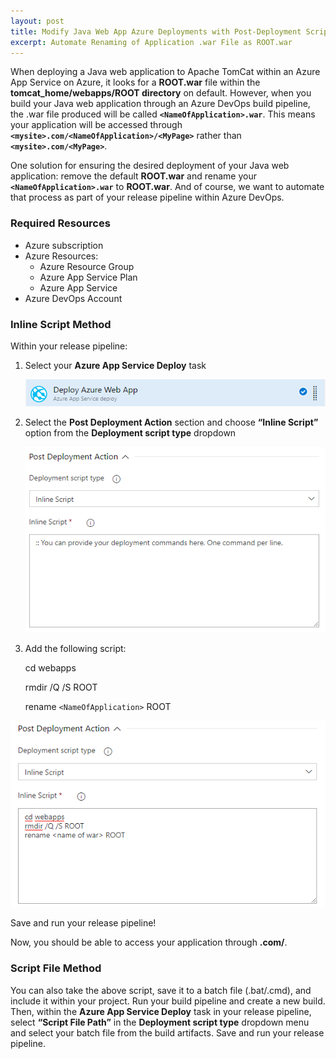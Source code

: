 ```yaml
---
layout: post
title: Modify Java Web App Azure Deployments with Post-Deployment Script
excerpt: Automate Renaming of Application .war File as ROOT.war
---
```


When deploying a Java web application to Apache TomCat within an Azure App Service on Azure, it looks for a **ROOT.war** file within the **tomcat_home/webapps/ROOT directory** on default. However, when you build your Java web application through an Azure DevOps build pipeline, the .war file produced will be called **`<NameOfApplication>.war`**. This means your application will be accessed through **`<mysite>.com/<NameOfApplication>/<MyPage>`** rather than **`<mysite>.com/<MyPage>`**. 

One solution for ensuring the desired deployment of your Java web application: remove the default **ROOT.war** and rename your **`<NameOfApplication>.war`** to **ROOT.war**. And of course, we want to automate that process as part of your release pipeline within Azure DevOps. 

### Required Resources

* Azure subscription 
* Azure Resources:
    * Azure Resource Group
    * Azure App Service Plan
    * Azure App Service
* Azure DevOps Account 

### Inline Script Method 

Within your release pipeline: 

1. Select your **Azure App Service Deploy** task

    ![Azure Release Pipeline - Deploy Azure Web App Task](/images/javaapppostdeployscript/DeployAzureWebAppTask.png)

2. Select the **Post Deployment Action** section and choose **“Inline Script”** option from the **Deployment script type** dropdown

    ![Deploy Azure Web App Task - Inline Script Option](/images/javaapppostdeployscript/PostDeploymentActionSection.png)

3. Add the following script:

    cd webapps

    rmdir /Q /S ROOT

    rename `<NameOfApplication>` ROOT

![Deploy Azure Web App Task - With Script](/images/javaapppostdeployscript/PostDeploymentActionWithScript.png)

Save and run your release pipeline!

Now, you should be able to access your application through **<mysite>.com/<MyPage>**.

### Script File Method 

You can also take the above script, save it to a batch file (.bat/.cmd), and include it within your project. Run your build pipeline and create a new build. Then, within the **Azure App Service Deploy** task in your release pipeline, select **“Script File Path”** in the **Deployment script type** dropdown menu and select your batch file from the build artifacts. Save and run your release pipeline. 